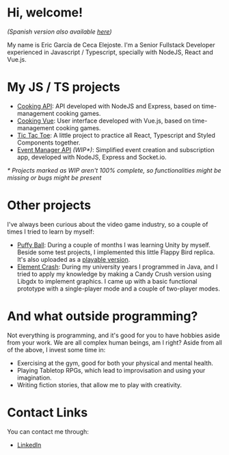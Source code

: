 # Hi, welcome!

_(Spanish version also available [here](https://github.com/daxadal/daxadal/blob/main/README_ES.md))_

My name is Eric García de Ceca Elejoste.
I'm a Senior Fullstack Developer experienced in Javascript / Typescript, specially with NodeJS, React and Vue.js.

# My JS / TS projects

- [Cooking API](https://github.com/daxadal/cooking-api): API developed with NodeJS and Express, based on time-management cooking games.
- [Cooking Vue](https://github.com/daxadal/cooking-vue): User interface developed with Vue.js, based on time-management cooking games.
- [Tic Tac Toe](https://github.com/daxadal/tic-tac-toe-react): A little project to practice all React, Typescript and Styled Components together.
- [Event Manager API](https://github.com/daxadal/event-manager) _(WIP\*)_: Simplified event creation and subscription app, developed with NodeJS, Express and Socket.io.

_\* Projects marked as WIP aren't 100% complete, so functionalities might be missing or bugs might be present_

# Other projects

I've always been curious about the video game industry, so a couple of times I tried to learn by myself:

- [Puffy Ball](https://github.com/daxadal/Puffy-Ball): During a couple of months I was learning Unity by myself. Beside some test projects, I implemented this little Flappy Bird replica. It's also uploaded as a [playable version](https://play.unity.com/mg/other/release-webgl-2).
- [Element Crash](https://github.com/daxadal/element-crash): During my university years I programmed in Java, and I tried to apply my knowledge by making a Candy Crush version using Libgdx to implement graphics. I came up with a basic functional prototype with a single-player mode and a couple of two-player modes.

# And what outside programming?

Not everything is programming, and it's good for you to have hobbies aside from your work. We are all complex human beings, am I right? Aside from all of the above, I invest some time in:

- Exercising at the gym, good for both your physical and mental health.
- Playing Tabletop RPGs, which lead to improvisation and using your imagination.
- Writing fiction stories, that allow me to play with creativity.

# Contact Links

You can contact me through:

- [LinkedIn](https://www.linkedin.com/in/egarciadececa/)

